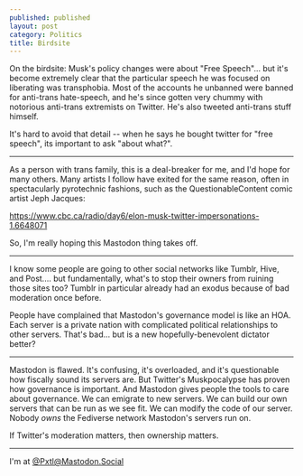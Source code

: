 ```yaml
---
published: published 
layout: post 
category: Politics
title: Birdsite
---
```

On the birdsite: Musk's policy changes were about "Free Speech"... but it's become extremely clear that the particular speech he was focused on liberating was transphobia.  Most of the accounts he unbanned were banned for anti-trans hate-speech, and he's since gotten very chummy with notorious anti-trans extremists on Twitter. He's also tweeted anti-trans stuff himself.

It's hard to avoid that detail -- when he says he bought twitter for "free speech", its important to ask "about what?".

<!--excerpt-->

---

As a person with trans family, this is a deal-breaker for me, and I'd hope for many others.  Many artists I follow have exited for the same reason, often in spectacularly pyrotechnic fashions, such as the QuestionableContent comic artist Jeph Jacques:

https://www.cbc.ca/radio/day6/elon-musk-twitter-impersonations-1.6648071

So, I'm really hoping this Mastodon thing takes off.

---
I know some people are going to other social networks like Tumblr, Hive, and Post.... but fundamentally, what's to stop their owners from ruining those sites too? Tumblr in particular already had an exodus because of bad moderation once before.

People have complained that Mastodon's governance model is like an HOA. Each server is a private nation with complicated political relationships to other servers. That's bad... but is a new hopefully-benevolent dictator better?

---

Mastodon is flawed.  It's confusing, it's overloaded, and it's questionable how fiscally sound its servers are.  But Twitter's Muskpocalypse has proven how governance is important.  And Mastodon gives people the tools to care about governance.  We can emigrate to new servers. We can build our own servers that can be run as we see fit.  We can modify the code of our server. Nobody *owns* the Fediverse network Mastodon's servers run on.

If Twitter's moderation matters, then ownership matters.

---

I'm at [@Pxtl@Mastodon.Social](https://mastodon.social/@Pxtl)